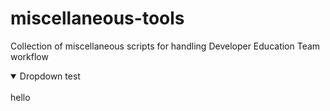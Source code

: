 # miscellaneous-tools
Collection of miscellaneous scripts for handling Developer Education Team workflow

<details open>
<summary>Dropdown test</summary>
<br>
hello
</details>
